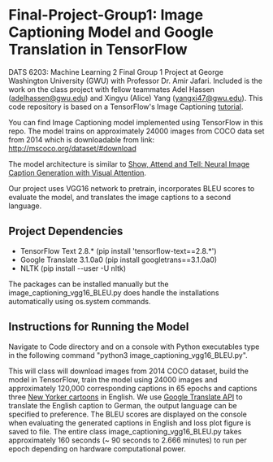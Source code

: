 # Final-Project-Group1: Image Captioning Model and Google Translation in TensorFlow
DATS 6203: Machine Learning 2 Final Group 1 Project at George Washington University (GWU) with Professor Dr. Amir Jafari. Included is the work on the class project with fellow teammates Adel Hassen (adelhassen@gwu.edu) and Xingyu (Alice) Yang (yangxi47@gwu.edu). This code repository is based on a TensorFlow's Image Captioning [tutorial](https://www.tensorflow.org/tutorials/text/image_captioning?msclkid=568d9785c23711ec9f4b4f0497afd299).

You can find Image Captioning model implemented using TensorFlow in this repo. The model trains on approximately 24000 images from COCO data set from 2014 which is downloadable from link: http://mscoco.org/dataset/#download

The model architecture is similar to [Show, Attend and Tell: Neural Image Caption Generation with Visual Attention](https://arxiv.org/pdf/1502.03044.pdf?msclkid=97863852c49311ecb15903abb2f078b2).

Our project uses VGG16 network to pretrain, incorporates BLEU scores to evaluate the model, and translates the image captions to a second language. 

## Project Dependencies
  * TensorFlow Text 2.8.* (pip install 'tensorflow-text==2.8.*')
  * Google Translate 3.1.0a0 (pip install googletrans==3.1.0a0)
  * NLTK (pip install --user -U nltk)

The packages can be installed manually but the image_captioning_vgg16_BLEU.py does handle the installations automatically using os.system commands.

## Instructions for Running the Model
Navigate to Code directory and on a console with Python executables type in the following command "python3 image_captioning_vgg16_BLEU.py". 

This will class will download images from 2014 COCO dataset, build the model in TensorFlow, train the model using 24000 images and approximately 120,000 corresponding captions in 65 epochs and captions three [New Yorker cartoons](https://github.com/nextml/caption-contest-data/tree/gh-pages/cartoons) in English. We use [Google Translate API](https://pypi.org/project/googletrans/?msclkid=e5819d2dc49e11ec810f572a01277976) to translate the English caption to German, the output language can be specified to preference. The BLEU scores are displayed on the console when evaluating the generated captions in English and loss plot figure is saved to file. The entire class image_captioning_vgg16_BLEU.py takes approximately 160 seconds (~ 90 seconds to 2.666 minutes) to run per epoch depending on hardware computational power. 
